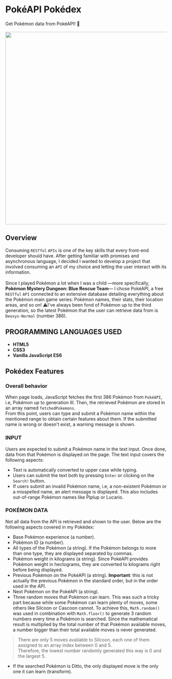 # PokéAPI Pokédex
Get Pokémon data from PokéAPI! 🤩<br></br>
<img src="https://github.com/Maruku98/PokeAPI-Pokedex/assets/133391272/6c457265-720a-4399-8254-b59516454a4c" height="600">

## Overview
Consuming `RESTful` `APIs` is one of the key skills that every front-end developer should have. After getting familiar with promises and asynchronous language, I decided I wanted to develop a project that involved consuming an `API` of my choice and letting the user interact with its information.<br></br> Since I played Pokémon a lot when I was a child —more specifically, **Pokémon Mystery Dungeon: Blue Rescue Team**— I chose PokéAPI, a free `RESTful` `API` connected to an extensive database detailing everything about the Pokémon main game series: Pokémon names, their stats, their location areas, and so on!
⚠️I've always been fond of Pokémon up to the third generation, so the latest Pokémon that the user can retrieve data from is `Deoxys-Normal` (number 386).

## PROGRAMMING LANGUAGES USED
- **HTML5**
- **CSS3**
- **Vanilla JavaScript ES6**

## Pokédex Features
### Overall behavior
When page loads, JavaScript fetches the first 386 Pokémon from `PokéAPI`, i.e, Pokémon up to generation III. Then, the retrieved Pokémon are stored in an array named `fetchedPokemons`.  
From this point, users can type and submit a Pokémon name within the mentioned range to obtain certain features about them. If the submitted name is wrong or doesn't exist, a warning message is shown.

### INPUT
Users are expected to submit a Pokémon name in the text input. Once done, data from that Pokémon is displayed on the page. The text input covers the following aspects:
- Text is automatically converted to upper case while typing.
- Users can submit the text both by pressing `Enter` or clicking on the `Search!` button.
- If users submit an invalid Pokémon name, i.e, a non-existent Pokémon or a misspelled name, an alert message is displayed. This also includes out-of-range Pokémon names like Piplup or Lucario.

### POKÉMON DATA
Not all data from the API is retrieved and shown to the user. Below are the following aspects covered in my Pokédex:
- Base Pokémon experience (a number).
- Pokémon ID (a number).
- All types of the Pokémon (a string). If the Pokémon belongs to more than one type, they are displayed separated by commas.
- Pokémon weight in kilograms (a string). Since PokéAPI provides Pokémon weight in hectograms, they are converted to kilograms right before being displayed.
- Previous Pokémon on the PokéAPI (a string). **Important**: this is not actually the previous Pokémon in the standard order, but in the order used in the API.
- Next Pokémon on the PokéAPI (a string).
- Three random moves that Pokémon can learn. This was such a tricky part because while some Pokémon can learn plenty of moves, some others like Silcoon or Cascoon cannot. To achieve this, `Math.random()` was used in combination with `Math.floor()` to generate 3 random numbers every time a Pokémon is searched. Since the mathematical result is multiplied by the total number of that Pokémon available moves, a number bigger than their total available moves is never generated.

> There are only 5 moves available to Silcoon, each one of them assigned to an array index between 0 and 5.  
> Therefore, the lowest number randomly generated this way is 0 and the largest 5.

- If the searched Pokémon is Ditto, the only displayed move is the only one it can learn (transform).
